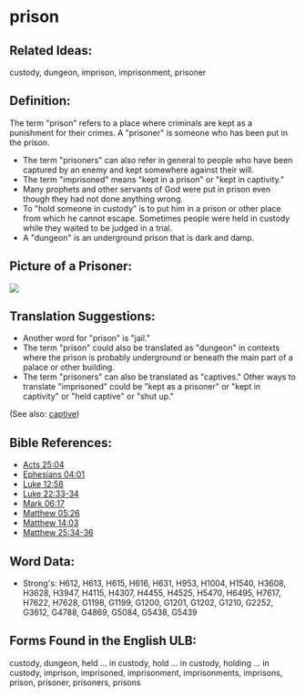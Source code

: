 # prison

## Related Ideas:

custody, dungeon, imprison, imprisonment, prisoner

## Definition:

The term "prison" refers to a place where criminals are kept as a punishment for their crimes. A "prisoner" is someone who has been put in the prison.

* The term "prisoners" can also refer in general to people who have been captured by an enemy and kept somewhere against their will. 
* The term "imprisoned" means "kept in a prison" or "kept in captivity."
* Many prophets and other servants of God were put in prison even though they had not done anything wrong.
* To "hold someone in custody" is to put him in a prison or other place from which he cannot escape. Sometimes people were held in custody while they waited to be judged in a trial.
* A "dungeon" is an underground prison that is dark and damp.

## Picture of a Prisoner:

<a href="https://content.bibletranslationtools.org/WycliffeAssociates/en_tw/raw/branch/master/PNGs/p/Prisoner.png"><img src="https://content.bibletranslationtools.org/WycliffeAssociates/en_tw/raw/branch/master/PNGs/p/Prisoner.png" ></a>

## Translation Suggestions:

* Another word for "prison" is "jail."
* The term "prison"  could also be translated as "dungeon" in contexts where the prison is probably underground or beneath the main part of a palace or other building.
* The term "prisoners" can also be translated as "captives."
 Other ways to translate "imprisoned" could be "kept as a prisoner" or "kept in captivity" or "held captive" or "shut up."

(See also: [captive](../other/captive.md))

## Bible References:

* [Acts 25:04](rc://en/tn/help/act/25/04)
* [Ephesians 04:01](rc://en/tn/help/eph/04/01)
* [Luke 12:58](rc://en/tn/help/luk/12/58)
* [Luke 22:33-34](rc://en/tn/help/luk/22/33)
* [Mark 06:17](rc://en/tn/help/mrk/06/17)
* [Matthew 05:26](rc://en/tn/help/mat/05/26)
* [Matthew 14:03](rc://en/tn/help/mat/14/03)
* [Matthew 25:34-36](rc://en/tn/help/mat/25/34)

## Word Data:

* Strong's: H612, H613, H615, H616, H631, H953, H1004, H1540, H3608, H3628, H3947, H4115, H4307, H4455, H4525, H5470, H6495, H7617, H7622, H7628, G1198, G1199, G1200, G1201, G1202, G1210, G2252, G3612, G4788, G4869, G5084, G5438, G5439

## Forms Found in the English ULB:

custody, dungeon, held ... in custody, hold ... in custody, holding ... in custody, imprison, imprisoned, imprisonment, imprisonments, imprisons, prison, prisoner, prisoners, prisons


